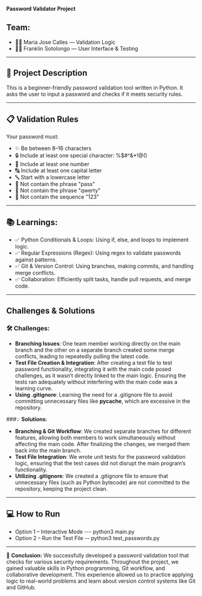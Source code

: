 **Password Validator Project**

## **Team:**
- 👩‍💻 Maria Jose Calles — Validation Logic
- 👨‍💻 Franklin Sotolongo — User Interface & Testing

---

## 🧠 **Project Description**
This is a beginner-friendly password validation tool written in Python. It asks the user to input a password and checks if it meets security rules.

---

## 📋 **Validation Rules**
Your password must:
- ✨ Be between 8–16 characters
- 🔒 Include at least one special character: %$#^&*!@()
- 🔢 Include at least one number
- 🔠 Include at least one capital letter
- 🔤 Start with a lowercase letter
- 🚫 Not contain the phrase "pass"
- 🚫 Not contain the phrase "qwerty"
- 🚫 Not contain the sequence "123"

---

## 📚 **Learnings:**
 - ✅ Python Conditionals & Loops: Using if, else, and loops to implement logic.
 - ✅ Regular Expressions (Regex): Using regex to validate passwords against patterns.
 - ✅ Git & Version Control: Using branches, making commits, and handling merge conflicts.
 - ✅ Collaboration: Efficiently split tasks, handle pull requests, and merge code.

---

## **Challenges & Solutions**

### 🛠️ **Challenges:**
- **Branching Issues**: One team member working directly on the main branch and the other on a separate branch created some merge conflicts, leading to repeatedly pulling the latest code.
- **Test File Creation & Integration**: After creating a test file to test password functionality, integrating it with the main code posed challenges, as it wasn’t directly linked to the main logic. Ensuring the tests ran adequately without interfering with the main code was a learning curve.
- **Using .gitignore**: Learning the need for a .gitignore file to avoid committing unnecessary files like __pycache__, which are excessive in the repository.

###💡 **Solutions**:
- **Branching & Git Workflow**: We created separate branches for different features, allowing both members to work simultaneously without affecting the main code. After finalizing the changes, we merged them back into the main branch.
- **Test File Integration**: We wrote unit tests for the password validation logic, ensuring that the test cases did not disrupt the main program’s functionality.
- **Utilizing .gitignore**: We created a .gitignore file to ensure that unnecessary files (such as Python bytecode) are not committed to the repository, keeping the project clean.

---

## 💻 **How to Run**
- Option 1 – Interactive Mode --- python3 main.py
- Option 2 – Run the Test File -- python3 test_passwords.py

---

🎉 **Conclusion:**
We successfully developed a password validation tool that checks for various security requirements. Throughout the project, we gained valuable skills in Python programming, Git workflow, and collaborative development. This experience allowed us to practice applying logic to real-world problems and learn about version control systems like Git and GitHub.

